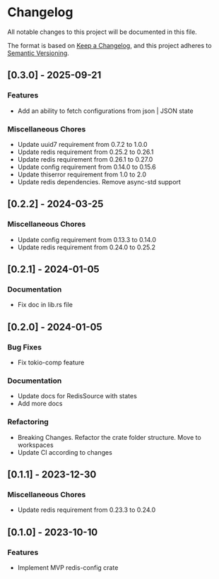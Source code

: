 # Changelog

All notable changes to this project will be documented in this file.

The format is based on [Keep a Changelog](https://keepachangelog.com/en/1.0.0/),
and this project adheres to [Semantic Versioning](https://semver.org/spec/v2.0.0.html).

## [0.3.0] - 2025-09-21

### Features

- Add an ability to fetch configurations from json | JSON state

### Miscellaneous Chores

- Update uuid7 requirement from 0.7.2 to 1.0.0
- Update redis requirement from 0.25.2 to 0.26.1
- Update redis requirement from 0.26.1 to 0.27.0
- Update config requirement from 0.14.0 to 0.15.6
- Update thiserror requirement from 1.0 to 2.0
- Update redis dependencies. Remove async-std support



## [0.2.2] - 2024-03-25

### Miscellaneous Chores

- Update config requirement from 0.13.3 to 0.14.0
- Update redis requirement from 0.24.0 to 0.25.2

## [0.2.1] - 2024-01-05

### Documentation

- Fix doc in lib.rs file

## [0.2.0] - 2024-01-05

### Bug Fixes

- Fix tokio-comp feature

### Documentation

- Update docs for RedisSource with states
- Add more docs

### Refactoring

- Breaking Changes. Refactor the crate folder structure. Move to workspaces
- Update CI according to changes

## [0.1.1] - 2023-12-30

### Miscellaneous Chores

- Update redis requirement from 0.23.3 to 0.24.0

## [0.1.0] - 2023-10-10

### Features

- Implement MVP redis-config crate
